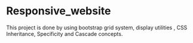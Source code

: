 # Responsive_website
This project is done by using bootstrap grid system, display utilities , CSS Inheritance, Specificity and Cascade concepts.
